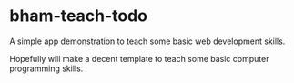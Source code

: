 # bham-teach-todo

A simple app demonstration to teach some basic web development skills.

Hopefully will make a decent template to teach some basic computer programming skills.

